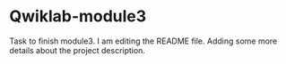 # Qwiklab-module3
Task to finish module3.
I am editing the README file. Adding some more details about the project description.
